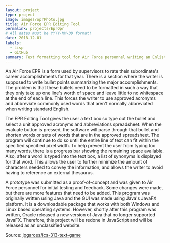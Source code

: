 ```yaml
---
layout: project
type: project
image: images/oprPhoto.jpg
title: Air Force EPR Editing Tool
permalink: projects/EprOpr
# All dates must be YYYY-MM-DD format!
date: 2018-12-01
labels:
  - Lisp
  - GitHub
summary: Text formatting tool for Air Force personnel writing an Enlisted Performance Report (EPR).
---
```


An Air Force EPR is a form used by supervisors to rate their subordinate's career accomplishments for that year. There is a section where the writer is supposed to write bullet points summarizing the major accomplishments. The problem is that these bullets need to be formatted in such a way that they only take up one line's worth of space and leave little to no whitespace at the end of each line. This forces the writer to use approved acronyms and abbreviate commonly used words that aren't normally abbreviated when writing standard English. 

The EPR Editing Tool gives the user a text box so type out the bullet and select a unit approved acronyms and abbreviations spreadsheet. When the evaluate button is pressed, the software will parse through that bullet and shorten words or sets of words that are in the approved spreadsheet. The program will continue to do so until the entire line of text can fit within the specified specified pixel width. To help prevent the user from typing too many words, there is a progress bar showing the remaining space available. Also, after a word is typed into the text box, a list of synonyms is displayed for that word. This allows the user to further minimize the amount of characters needed to convey the information, and allows the writer to avoid having to reference an external thesaurus.  

A prototype was submitted as a proof-of-concept and was given to Air Force personnel for initial testing and feedback. Some changes were made, but there are more features that need to be added. This program was originally written using Java and the GUI was made using Java's JavaFX platform. It is a downloadable package that works with both Windows and Linux based operating systems. However, shortly after this program was written, Oracle released a new version of Java that no longer supported JavaFX. Therefore, this project will be redone in JavaScript and will be released as an unclassified website.


Source: <a href="https://github.com/ErBot/BulletAssistant"><i class="large github icon "></i>jogarces/ics-313-text-game</a>

